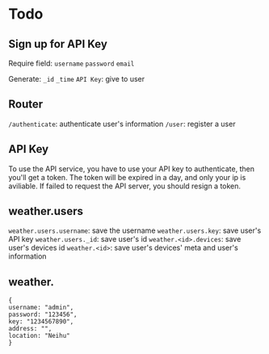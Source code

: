 # Todo

## Sign up for API Key

Require field: 
```username```
```password```
```email```

Generate:
```_id```
```_time```
```API Key```: give to user
## Router 

```/authenticate```: authenticate user's information
```/user```: register a user

## API Key

To use the API service, you have to use your API key to authenticate, then you'll get a token. The token will be expired in a day, and only your ip is aviliable.
If failed to request the API server, you should resign a token.

## weather.users

```weather.users.username```: save the username
```weather.users.key```: save user's API key
```weather.users._id```: save user's id
```weather.<id>.devices```: save user's devices id
```weather.<id>```: save user's devices' meta and user's information

## weather.<id>

```
{
username: "admin",
password: "123456",
key: "1234567890",
address: "",
location: "Neihu"
}